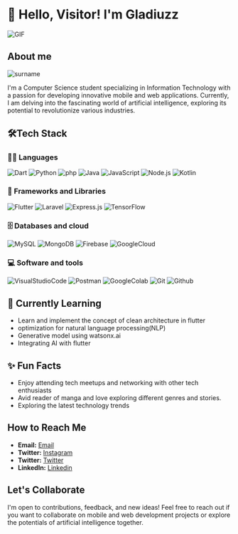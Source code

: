 # 👋 Hello, Visitor! I'm Gladiuzz

<img alt="GIF" src="https://media1.tenor.com/m/N-OuSSfoMe4AAAAC/power-denji.gif">

## About me
![surname](https://img.shields.io/badge/Usually%20called%20Sin-000?style=plastic)

I'm a Computer Science student specializing in Information Technology with a passion for developing innovative mobile and web applications. Currently, I am delving into the fascinating world of artificial intelligence, exploring its potential to revolutionize various industries.

## 🛠️Tech Stack

### 👨‍💻 Languages
![Dart](https://img.shields.io/badge/Dart-000?style=plastic&logo=dart)
![Python](https://img.shields.io/badge/Python-000?style=plastic&logo=python)
![php](https://img.shields.io/badge/php-000?style=plastic&logo=php)
![Java](https://img.shields.io/badge/Java-000?style=plastic&logo=java)
![JavaScript](https://img.shields.io/badge/JavaScript-000?style=plastic&logo=JavaScript)
![Node.js](https://img.shields.io/badge/Node.js-000?style=plastic&logo=Node.js)
![Kotlin](https://img.shields.io/badge/Kotlin-000?style=plastic&logo=Kotlin)

### 🧰 Frameworks and Libraries
![Flutter](https://img.shields.io/badge/Flutter-000?style=plastic&logo=Flutter)
![Laravel](https://img.shields.io/badge/Laravel-000?style=plastic&logo=Laravel)
![Express.js](https://img.shields.io/badge/Express.js-000?style=plastic&logo=Express)
![TensorFlow](https://img.shields.io/badge/TensorFlow-000?style=plastic&logo=TensorFlow)

### 🗄️ Databases and cloud
![MySQL](https://img.shields.io/badge/MySQL-000?style=plastic&logo=mysql)
![MongoDB](https://img.shields.io/badge/MongoDB-000?style=plastic&logo=mongodb)
![Firebase](https://img.shields.io/badge/Firebase-000?style=plastic&logo=firebase)
![GoogleCloud](https://img.shields.io/badge/GoogleCloud-000?style=plastic&logo=GoogleCloud)

### 💻 Software and tools
![VisualStudioCode](https://img.shields.io/badge/Visual%20Studio%20Code-000?style=plastic&logo=visual-studio-code)
![Postman](https://img.shields.io/badge/Postman-000?style=plastic&logo=postman)
![GoogleColab](https://img.shields.io/badge/Google%20Colab-000?style=plastic&logo=google-colab)
![Git](https://img.shields.io/badge/Git-000?style=plastic&logo=git)
![Github](https://img.shields.io/badge/Github-000?style=plastic&logo=github)


## 🌱 Currently Learning
- Learn and implement the concept of clean architecture in flutter
- optimization for natural language processing(NLP)
- Generative model using watsonx.ai
- Integrating AI with flutter

## ✨ Fun Facts
- Enjoy attending tech meetups and networking with other tech enthusiasts
- Avid reader of manga and love exploring different genres and stories.
- Exploring the latest technology trends

## How to Reach Me
- **Email:** [Email](mailto:hasinbasharip@gmail.com)
- **Twitter:** <a href="https://www.instagram.com/sinjz">Instagram</a>
- **Twitter:** <a href="https://twitter.com/HasinBashari">Twitter</a>
- **LinkedIn:** <a href="https://www.linkedin.com/in/hasin-bashari-panansah-a5a1a5203/">Linkedin</a>

## Let's Collaborate
I'm open to contributions, feedback, and new ideas! Feel free to reach out if you want to collaborate on mobile and web development projects or explore the potentials of artificial intelligence together.

